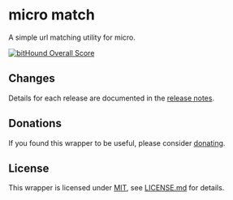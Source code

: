 # micro match

A simple url matching utility for micro.

[![bitHound Overall Score](https://www.bithound.io/github/nblackburn/micro-match/badges/score.svg)](https://www.bithound.io/github/nblackburn/micro-match)

## Changes

Details for each release are documented in the [release notes](CHANGELOG.md).

## Donations

If you found this wrapper to be useful, please consider [donating](https://paypal.me/nblackburn).

## License

This wrapper is licensed under [MIT](http://opensource.org/licenses/mit), see [LICENSE.md](LICENSE.md) for details.
